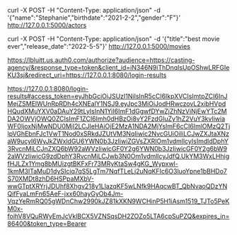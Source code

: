 curl -X POST -H "Content-Type: application/json" -d '{"name":"Stephanie","birthdate":"2021-2-2","gender":"F"}' http://127.0.0.1:5000/actors

curl -X POST -H "Content-Type: application/json" -d '{"title":"best movie ever","release_date":"2022-5-5"}' http://127.0.0.1:5000/movies



https://lbluitt.us.auth0.com/authorize?audience=https://casting-agency/&response_type=token&client_id=iN346N9iThDnqIsUpOShwLRFGIeKU3sj&redirect_uri=https://127.0.0.1:8080/login-results

https://127.0.0.1:8080/login-results#access_token=eyJhbGciOiJSUzI1NiIsInR5cCI6IkpXVCIsImtpZCI6InJMejZSMElWUnRpRDh4cXNEalY1NSJ9.eyJpc3MiOiJodHRwczovL2xibHVpdHQudXMuYXV0aDAuY29tLyIsInN1YiI6ImF1dGgwfDYwZjZhNzViNjEwYTc2MDA2OWVjOWQ0ZCIsImF1ZCI6Imh0dHBzOi8vY2FzdGluZy1hZ2VuY3kvIiwiaWF0IjoxNjMwNDU0MjI2LCJleHAiOjE2MzA1NDA2MjYsImF6cCI6ImlOMzQ2TjlpVGhEbnFJc1VwT1Nod0xSRkdJZUtVM3NqIiwic2NvcGUiOiIiLCJwZXJtaXNzaW9ucyI6WyJkZWxldGU6YWN0b3JzIiwiZGVsZXRlOm1vdmllcyIsImdldDphY3RvcnMiLCJnZXQ6bW92aWVzIiwicGF0Y2g6YWN0b3JzIiwicGF0Y2g6bW92aWVzIiwicG9zdDphY3RvcnMiLCJwb3N0Om1vdmllcyJdfQ.UkYM3WxLHhigfHJLZx1Ymg8bMUizgtBKFxFr73MRyKtaSw4gKG_Wypxwl-1kmM3ITaMuD1dySIciq7qS5LgTm7NqfTLeLj2uNqKFIc6O3luoYpne1bBHDo7S70XMDt8zhD6HSPpaMXbV-wwGTptXRYrjJDUhf8Xhgv218y1LlazqKF5wLNfk9HAqcwBT_QbNvaoQDzYNQifFyaLmFn65AeF-jxx60hayGyOb4Jm-VqzYeRmRQ05gWDnChw2990kJZ81kXKN9WCHinP5H1iAsm1519_TJTo5PeKM0x-foihV8VQuRWyEmJcVklBCX5VZNSqsDH2ZOZo5LTA6cpSuPZQ&expires_in=86400&token_type=Bearer